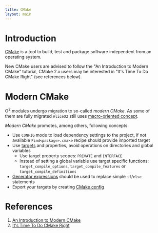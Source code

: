 ```yaml
---
title: CMake
layout: main
---
```


Introduction
============
[CMake](https://cmake.org) is a tool to build, test and package software independent from an operating system.

New CMake users are advised to follow the "An Introduction to Modern CMake" tutorial, CMake 2.x users may be interested in "It's Time To Do CMake Right" (see references below).

Modern CMake
============
O<sup>2</sup> modules undergo migration to so-called _modern CMake_. As some of them are fully migrated `AliceO2` still uses [macro-oriented concept](https://github.com/AliceO2Group/AliceO2/blob/dev/doc/CMakeInstructions.md).

_Modern CMake_ promotes, among others, following concepts:
- Use `CONFIG` mode to load dependency settings to the project, if not available `Find<package>.cmake` recipe should provide imported target
- Use [targets](https://gitlab.kitware.com/cmake/community/wikis/doc/tutorials/Exporting-and-Importing-Targets) and properties, avoid operations on directories and global variables
  - Use target property scopes: `PRIVATE` and `INTERFACE`
  - Instead of setting a global variable use target specific functions: `target_compile_options`, `target_compile_features` or `target_compile_definitions`
- [Generator expressions](https://cmake.org/cmake/help/latest/manual/cmake-generator-expressions.7.html) should be used to replace simple `if`/`else` statements
- Export your targets by creating [CMake config](https://gitlab.kitware.com/cmake/community/wikis/doc/tutorials/Exporting-and-Importing-Targets#exporting-targets)


References
=========
1. [An Introduction to Modern CMake](https://cliutils.gitlab.io/modern-cmake/)
2. [It's Time To Do CMake Right](https://pabloariasal.github.io/2018/02/19/its-time-to-do-cmake-right/)
